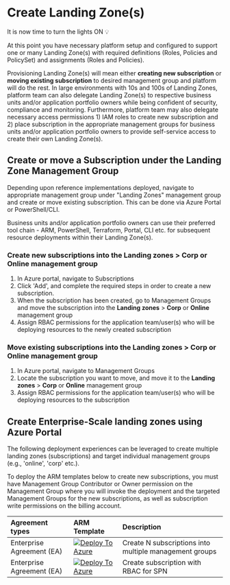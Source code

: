 # Create Landing Zone(s)

It is now time to turn the lights ON :bulb:

At this point you have necessary platform setup and configured to support one or many Landing Zone(s) with required definitions (Roles, Policies and PolicySet) and assignments (Roles and Policies).

Provisioning Landing Zone(s) will mean either **creating new subscription** or **moving existing subscription** to desired management group and platform will do the rest. In large environments with 10s and 100s of Landing Zones, platform team can also delegate Landing Zone(s) to respective business units and/or application portfolio owners while being confident of security, compliance and monitoring. Furthermore, platform team may also delegate necessary access permissions 1) IAM roles to create new subscription and 2) place subscription in the appropriate management groups for business units and/or application portfolio owners to provide self-service access to create their own Landing Zone(s).

## Create or move a Subscription under the Landing Zone Management Group

Depending upon reference implementations deployed, navigate to appropriate management group under "Landing Zones" management group and create or move existing subscription. This can be done via Azure Portal or PowerShell/CLI.

Business units and/or application portfolio owners can use their preferred tool chain - ARM, PowerShell, Terraform, Portal, CLI etc. for subsequent resource deployments within their Landing Zone(s).

### Create new subscriptions into the **Landing zones** > **Corp** or **Online** management group

1. In Azure portal, navigate to Subscriptions
2. Click 'Add', and complete the required steps in order to create a new subscription.
3. When the subscription has been created, go to Management Groups and move the subscription into the **Landing zones** > **Corp** or **Online** management group
4. Assign RBAC permissions for the application team/user(s) who will be deploying resources to the newly created subscription

### Move existing subscriptions into the **Landing zones** > **Corp** or **Online** management group

1. In Azure portal, navigate to Management Groups
2. Locate the subscription you want to move, and move it to the **Landing zones** > **Corp** or **Online** management group
3. Assign RBAC permissions for the application team/user(s) who will be deploying resources to the subscription

## Create Enterprise-Scale landing zones using Azure Portal

The following deployment experiences can be leveraged to create multiple landing zones (subscriptions) and target individual management groups (e.g., 'online', 'corp' etc.).

To deploy the ARM templates below to create new subscriptions, you must have Management Group Contributor or Owner permission on the Management Group where you will invoke the deployment and the targeted Management Groups for the new subscriptions, as well as subscription write permissions on the billing account.

| Agreement types | ARM Template | Description
|:-------------------------|:-------------|:--------------|
| Enterprise Agreement (EA) |[![Deploy To Azure](https://docs.microsoft.com/en-us/azure/templates/media/deploy-to-azure.svg)](https://portal.azure.com/#blade/Microsoft_Azure_CreateUIDef/CustomDeploymentBlade/uri/https%3A%2F%2Fraw.githubusercontent.com%2FAzure%2FEnterprise-Scale%2Fmain%2Fdocs%2Freference%2Flzs%2FarmTemplates%2Feslz.json/createUIDefinitionUri/https%3A%2F%2Fraw.githubusercontent.com%2FAzure%2FEnterprise-Scale%2Fmain%2Fdocs%2Freference%2Flzs%2FarmTemplates%2Fportal-eslz.json) | Create N subscriptions into multiple management groups
| Enterprise Agreement (EA) |[![Deploy To Azure](https://docs.microsoft.com/en-us/azure/templates/media/deploy-to-azure.svg)](https://portal.azure.com/#blade/Microsoft_Azure_CreateUIDef/CustomDeploymentBlade/uri/https%3A%2F%2Fraw.githubusercontent.com%2FAzure%2FEnterprise-Scale%2Fmain%2Fexamples%2Flanding-zones%2Fsubscription-with-rbac%2FsubscriptionWithRbac.json/createUIDefinitionUri/https%3A%2F%2Fraw.githubusercontent.com%2FAzure%2FEnterprise-Scale%2Fmain%2Fexamples%2Flanding-zones%2Fsubscription-with-rbac%2Fportal-subscriptionWithRbac.json)| Create subscription with RBAC for SPN


